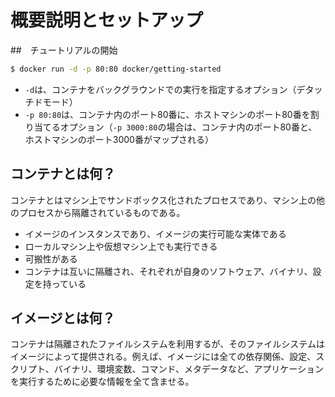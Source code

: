 # 概要説明とセットアップ

##　チュートリアルの開始

```bash
$ docker run -d -p 80:80 docker/getting-started
```

- `-d`は、コンテナをバックグラウンドでの実行を指定するオプション（デタッチドモード）
- `-p 80:80`は、コンテナ内のポート80番に、ホストマシンのポート80番を割り当てるオプション（`-p 3000:80`の場合は、コンテナ内のポート80番と、ホストマシンのポート3000番がマップされる）

## コンテナとは何？

コンテナとはマシン上でサンドボックス化されたプロセスであり、マシン上の他のプロセスから隔離されているものである。

- イメージのインスタンスであり、イメージの実行可能な実体である
- ローカルマシン上や仮想マシン上でも実行できる
- 可搬性がある
- コンテナは互いに隔離され、それぞれが自身のソフトウェア、バイナリ、設定を持っている

## イメージとは何？

コンテナは隔離されたファイルシステムを利用するが、そのファイルシステムはイメージによって提供される。例えば、イメージには全ての依存関係、設定、スクリプト、バイナリ、環境変数、コマンド、メタデータなど、アプリケーションを実行するために必要な情報を全て含ませる。